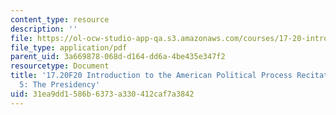 ```yaml
---
content_type: resource
description: ''
file: https://ol-ocw-studio-app-qa.s3.amazonaws.com/courses/17-20-introduction-to-the-american-political-process-fall-2020/31ea9dd1586b6373a330412caf7a3842_MIT17_20F20_rec5.pdf
file_type: application/pdf
parent_uid: 3a669878-068d-d164-dd6a-4be435e347f2
resourcetype: Document
title: '17.20F20 Introduction to the American Political Process Recitation Slides
  5: The Presidency'
uid: 31ea9dd1-586b-6373-a330-412caf7a3842
---
```

